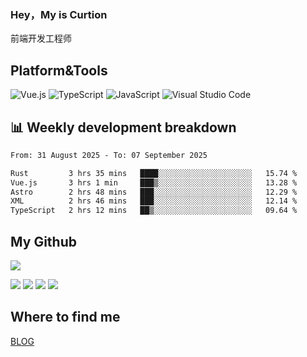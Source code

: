 ### Hey，My is Curtion
前端开发工程师
## Platform&Tools

![Vue.js](https://img.shields.io/badge/-Vue.js-4FC08D?style=flat-square&logo=Vue.js&logoColor=white)
![TypeScript](https://img.shields.io/badge/-TypeScript-007ACC?style=flat-square&logo=typescript&logoColor=white)
![JavaScript](https://img.shields.io/badge/-JavaScript-F7DF1E?style=flat-square&logo=javascript&logoColor=black)
![Visual Studio Code](https://img.shields.io/badge/-VSCode-007ACC?style=flat-square&logo=Visual-Studio-Code&logoColor=white)

## 📊 Weekly development breakdown

<!--START_SECTION:waka-->

```txt
From: 31 August 2025 - To: 07 September 2025

Rust         3 hrs 35 mins   ████░░░░░░░░░░░░░░░░░░░░░   15.74 %
Vue.js       3 hrs 1 min     ███▒░░░░░░░░░░░░░░░░░░░░░   13.28 %
Astro        2 hrs 48 mins   ███░░░░░░░░░░░░░░░░░░░░░░   12.29 %
XML          2 hrs 46 mins   ███░░░░░░░░░░░░░░░░░░░░░░   12.14 %
TypeScript   2 hrs 12 mins   ██▒░░░░░░░░░░░░░░░░░░░░░░   09.64 %
```

<!--END_SECTION:waka-->

## My Github

![](http://github-profile-summary-cards.vercel.app/api/cards/profile-details?username=curtion&theme=nord_bright)

![](http://github-profile-summary-cards.vercel.app/api/cards/stats?username=curtion&theme=nord_bright)
![](http://github-profile-summary-cards.vercel.app/api/cards/productive-time?username=curtion&theme=nord_bright&utcOffset=8)
![](http://github-profile-summary-cards.vercel.app/api/cards/repos-per-language?username=curtion&theme=nord_bright)
![](http://github-profile-summary-cards.vercel.app/api/cards/most-commit-language?username=curtion&theme=nord_bright)

## Where to find me

[BLOG](https://blog.3gxk.net)
